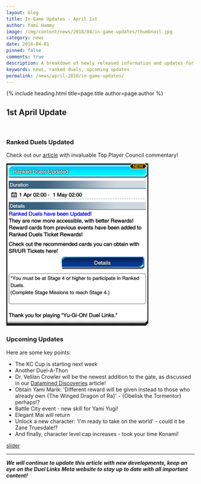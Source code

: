 ```yaml
---
layout: blog
title: In-Game Updates - April 1st
author: Yami Hammy
image: /img/content/news/2018/04/in-game-updates/thumbnail.jpg
category: news
date: 2018-04-01
pinned: false
comments: true
description: A breakdown of newly released information and updates for you to look forward too!  
keywords: news, ranked duels, upcoming updates    
permalink: /news/april-2018/in-game-updates/
---
```


{% include heading.html title=page.title author=page.author %}

## 1st April Update

<br>

### Ranked Duels Updated

Check out our [article](/news/april-2018/ranked-duels-rewards/) with invaluable Top Player Council commentary!

![](/img/content/news/2018/04/in-game-updates/ranked-duels-updated.jpg)


### Upcoming Updates

Here are some key points:
- The KC Cup is starting next week
- Another Duel-A-Thon
- Dr. Vellian Crowler will be the newest addition to the gate, as discussed in our [Datamined Discoveries](/news/march-2018/datamined-discoveries/#new-gate-duelist) article!
- Obtain Yami Marik: 'Different reward will be given instead to those who already own {The Winged Dragon of Ra}' - {Obelisk the Tormentor} perhaps!?
- Battle City event - new skill for Yami Yugi!
- Elegant Mai will return
- Unlock a new character: 'I'm ready to take on the world' - could it be Zane Truesdale!?
- And finally, character level cap increases - took your time Konami! 

[slider](/img/content/news/2018/03/in-game-updates/slider-upcoming-updates.jpg)

---

***We will continue to update this article with new developments, keep an eye on the Duel Links Meta website to stay up to date with all important content!***
